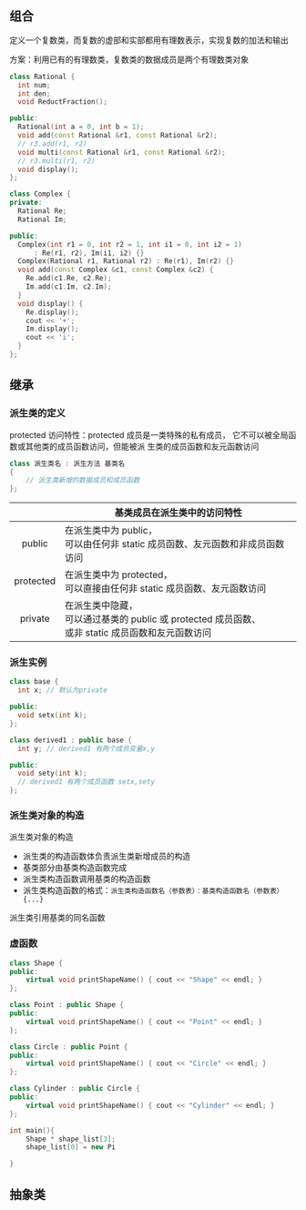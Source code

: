 ## 组合

定义一个复数类，而复数的虚部和实部都用有理数表示，实现复数的加法和输出

方案：利用已有的有理数类，复数类的数据成员是两个有理数类对象

```cpp
class Rational {
  int num;
  int den;
  void ReductFraction();

public:
  Rational(int a = 0, int b = 1);
  void add(const Rational &r1, const Rational &r2);
  // r3.add(r1, r2)
  void multi(const Rational &r1, const Rational &r2);
  // r3.multi(r1, r2)
  void display();
};

class Complex {
private:
  Rational Re;
  Rational Im;

public:
  Complex(int r1 = 0, int r2 = 1, int i1 = 0, int i2 = 1)
      : Re(r1, r2), Im(i1, i2) {}
  Complex(Rational r1, Rational r2) : Re(r1), Im(r2) {}
  void add(const Complex &c1, const Complex &c2) {
    Re.add(c1.Re, c2.Re);
    Im.add(c1.Im, c2.Im);
  }
  void display() {
    Re.display();
    cout << '+';
    Im.display();
    cout << 'i';
  }
};

```

## 继承

### 派生类的定义

protected 访问特性：protected 成员是一类特殊的私有成员，
它不可以被全局函数或其他类的成员函数访问，但能被派
生类的成员函数和友元函数访问

``` cpp
class 派生类名 : 派生方法 基类名
{
    // 派生类新增的数据成员和成员函数
};
```


|           | 基类成员在派生类中的访问特性                                                            |
| :-------: | ------------------------------------------------------------------------- |
|  public   | 在派生类中为 public，<br />可以由任何非 static 成员函数、友元函数和非成员函数访问                       |
| protected | 在派生类中为 protected，<br />可以直接由任何非 static 成员函数、友元函数访问                        |
|  private  | 在派生类中隐藏，<br />可以通过基类的 public 或 protected 成员函数、<br />或非 static 成员函数和友元函数访问 |


### 派生实例

```cpp
class base {
  int x; // 默认为private

public:
  void setx(int k);
};

class derived1 : public base {
  int y; // derived1 有两个成员变量x,y

public:
  void sety(int k);
  // derived1 有两个成员函数 setx,sety
};

```

### 派生类对象的构造

派生类对象的构造
* 派生类的构造函数体负责派生类新增成员的构造
* 基类部分由基类构造函数完成
* 派生类构造函数调用基类的构造函数
* 派生类构造函数的格式：`派生类构造函数名（参数表）：基类构造函数名（参数表）{...} `




派生类引用基类的同名函数
### 虚函数



``` cpp
class Shape {
public:
    virtual void printShapeName() { cout << "Shape" << endl; }
};

class Point : public Shape {
public:
    virtual void printShapeName() { cout << "Point" << endl; }
};

class Circle : public Point {
public:
    virtual void printShapeName() { cout << "Circle" << endl; }
};

class Cylinder : public Circle {
public:
    virtual void printShapeName() { cout << "Cylinder" << endl; }
};

int main(){
	Shape * shape_list[3];
	shape_list[0] = new Pi

}
```



## 抽象类


